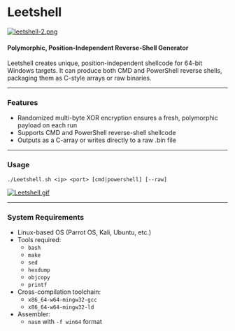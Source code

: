 # Leetshell

[![leetshell-2.png](https://i.postimg.cc/KzQfHg1n/leetshell-2.png)](https://postimg.cc/7GGSChM6)

#### Polymorphic, Position-Independent Reverse-Shell Generator

Leetshell creates unique, position-independent shellcode for 64-bit Windows targets. It can produce both CMD and PowerShell reverse shells, packaging them as C-style arrays or raw binaries.

---

### Features

- Randomized multi-byte XOR encryption ensures a fresh, polymorphic payload on each run
- Supports CMD and PowerShell reverse-shell shellcode
- Outputs as a C-array or writes directly to a raw .bin file

---

### Usage

```
./Leetshell.sh <ip> <port> [cmd|powershell] [--raw]
```

[![Leetshell.gif](https://i.postimg.cc/LszYJh8y/Leetshell.gif)](https://postimg.cc/XZY7hjFF)

---

### System Requirements

- Linux-based OS (Parrot OS, Kali, Ubuntu, etc.)
- Tools required:
  - `bash`
  - `make`
  - `sed`
  - `hexdump`
  - `objcopy`
  - `printf`
- Cross-compilation toolchain:
  - `x86_64-w64-mingw32-gcc`
  - `x86_64-w64-mingw32-ld`
- Assembler:
  - `nasm` with `-f win64` format

